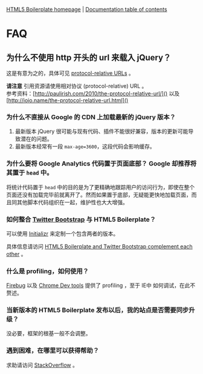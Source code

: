 [HTML5 Boilerplate homepage](http://html5boilerplate.com) | [Documentation
table of contents](README.md)

# FAQ

## 为什么不使用 http 开头的 url 来载入 jQuery？

这是有意为之的，具体可见 [protocol-relative
URLs](http://paulirish.com/2010/the-protocol-relative-url/) 。

**请注意** 引用资源请使用相对协议 (protocol-relative) URL 。  
参考资料：[http://paulirish.com/2010/the-protocol-relative-url/]() 以及 [http://ioio.name/the-protocol-relative-url.html]()


### 为什么不直接从 Google 的 CDN 上加载最新的 jQuery 版本？

1. 最新版本 jQuery 很可能与现有代码、插件不能很好兼容，版本的更新可能导致潜在的问题。
2. 最新版本经常有一段 `max-age=3600`，这段代码会影响缓存。


### 为什么要将 Google Analytics 代码置于页面底部？ Google 却推荐将其置于 `head` 中。

将统计代码置于 `head` 中的目的是为了更精确地跟踪用户的访问行为，即使在整个页面还没有加载完毕前就离开了。然而如果置于底部，无疑能更快地加载页面，而且同其他脚本代码组织在一起，维护性也大大增强。


### 如何整合 [Twitter Bootstrap](http://twitter.github.com/bootstrap/) 与 HTML5 Boilerplate？

可以使用 [Initializr](http://initializr.com) 来定制一个包含两者的版本。

具体信息请访问 [HTML5 Boilerplate and Twitter Bootstrap complement each
other](http://www.quora.com/Is-Bootstrap-a-complement-OR-an-alternative-to-HTML5-Boilerplate-or-viceversa/answer/Nicolas-Gallagher) 。


### 什么是 profiling，如何使用？

[Firebug](http://michaelsync.net/2007/09/10/firebug-tutorial-logging-profiling-and-commandline-part-ii)
以及 [Chrome Dev
tools](http://code.google.com/chrome/devtools/docs/profiles.html) 提供了 profiling
，至于 IE中 如何调试，在此不赘述。


### 当新版本的 HTML5 Boilerplate 发布以后，我的站点是否需要同步升级？

没必要，框架的根基一般不会调整。


### 遇到困难，在哪里可以获得帮助？

求助请访问 [StackOverflow](http://stackoverflow.com/questions/tagged/html5boilerplate) 。